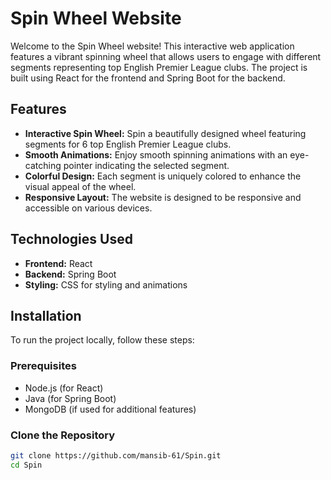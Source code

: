 # Spin Wheel Website

Welcome to the Spin Wheel website! This interactive web application features a vibrant spinning wheel that allows users to engage with different segments representing top English Premier League clubs. The project is built using React for the frontend and Spring Boot for the backend.

## Features

- **Interactive Spin Wheel:** Spin a beautifully designed wheel featuring segments for 6 top English Premier League clubs.
- **Smooth Animations:** Enjoy smooth spinning animations with an eye-catching pointer indicating the selected segment.
- **Colorful Design:** Each segment is uniquely colored to enhance the visual appeal of the wheel.
- **Responsive Layout:** The website is designed to be responsive and accessible on various devices.

## Technologies Used

- **Frontend:** React
- **Backend:** Spring Boot
- **Styling:** CSS for styling and animations

## Installation

To run the project locally, follow these steps:

### Prerequisites

- Node.js (for React)
- Java (for Spring Boot)
- MongoDB (if used for additional features)

### Clone the Repository

```bash
git clone https://github.com/mansib-61/Spin.git
cd Spin
